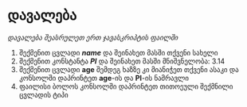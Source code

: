 # **დავალება**

*დავალება შეასრულეთ ერთ ჯავასკრიპტის ფაილში*

1. შექმენით ცვლადი ***name*** და შეინახეთ მასში თქვენი სახელი
2. შექმენით კონსტანტა ***PI*** და შეინახეთ მასში მნიშვნელობა: 3.14
3. შექმენით ცვლადი **age** შემდეგ ხაზზე კი მიანიჭეთ თქვენი ასაკი და კონსოლში დაპრინტეთ **age**-ის და **PI**-ის ნამრავლი
4. ფაილისი ბოლოს კონსოლში დაპრინტეთ თითოეული შექმნილი ცვლადის ტიპი
